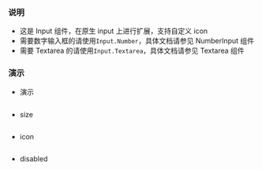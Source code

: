 ### 说明

*   这是 Input 组件，在原生 input 上进行扩展，支持自定义 icon
*   需要数字输入框的请使用`Input.Number`，具体文档请参见 NumberInput 组件
*   需要 Textarea 的请使用`Input.Textarea`，具体文档请参见 Textarea 组件

### 演示

*   演示

```js {"codepath": "input.jsx"}
```

*   size

```js {"codepath": "input-size.jsx"}
```

*   icon

```js {"codepath": "input-icon.jsx"}
```

*   disabled

```js {"codepath": "input-disabled.jsx"}
```
